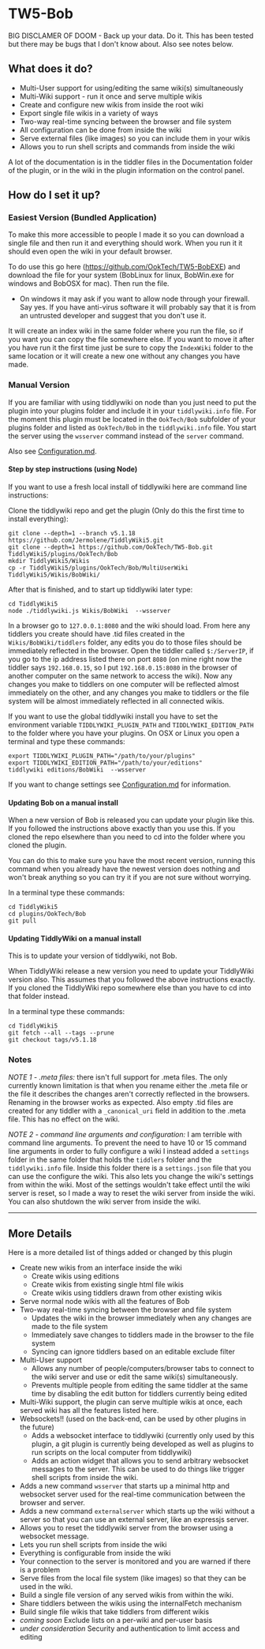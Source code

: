 # TW5-Bob

BIG DISCLAMER OF DOOM - Back up your data. Do it. This has been tested but
there may be bugs that I don't know about. Also see notes below.

## What does it do?

- Multi-User support for using/editing the same wiki(s) simultaneously
- Multi-Wiki support - run it once and serve multiple wikis
- Create and configure new wikis from inside the root wiki
- Export single file wikis in a variety of ways
- Two-way real-time syncing between the browser and file system
- All configuration can be done from inside the wiki
- Serve external files (like images) so you can include them in your wikis
- Allows you to run shell scripts and commands from inside the wiki

A lot of the documentation is in the tiddler files in the Documentation folder
of the plugin, or in the wiki in the plugin information on the control panel.

## How do I set it up?

### Easiest Version (Bundled Application)

To make this more accessible to people I made it so you can download a single
file and then run it and everything should work. When you run it it should even
open the wiki in your default browser.

To do use this go here
(https://github.com/OokTech/TW5-BobEXE) and download the
file for your system (BobLinux for linux, BobWin.exe for windows and
BobOSX for mac). Then run the file.

- On windows it may ask if you want to allow node through your firewall. Say
  yes. If you have anti-virus software it will probably say that it is from an
  untrusted developer and suggest that you don't use it.

It will create an index wiki in the same folder where you run the file, so if
you want you can copy the file somewhere else. If you want to move it after you
have run it the first time just be sure to copy the `IndexWiki` folder to the
same location or it will create a new one without any changes you have made.

### Manual Version

If you are familiar with using tiddlywiki on node than you just need to put
the plugin into your plugins folder and include it in your `tiddlywiki.info`
file. For the moment this plugin must be located in the `OokTech/Bob`
subfolder of your plugins folder and listed as `OokTech/Bob` in the
`tiddlywiki.info` file. You start the server using the `wsserver` command
instead of the `server` command.

Also see <a href='./Configuration.md'>Configuration.md</a>.

#### Step by step instructions (using Node)

If you want to use a fresh local install of tiddlywiki here are command line
instructions:

Clone the tiddlywiki repo and get the plugin (Only do this the first time to
install everything):
```
git clone --depth=1 --branch v5.1.18 https://github.com/Jermolene/TiddlyWiki5.git
git clone --depth=1 https://github.com/OokTech/TW5-Bob.git TiddlyWiki5/plugins/OokTech/Bob
mkdir TiddlyWiki5/Wikis
cp -r TiddlyWiki5/plugins/OokTech/Bob/MultiUserWiki TiddlyWiki5/Wikis/BobWiki/
```

After that is finished, and to start up tiddlywiki later type:

```
cd TiddlyWiki5
node ./tiddlywiki.js Wikis/BobWiki  --wsserver
```

In a browser go to `127.0.0.1:8080` and the wiki should load. From here any
tiddlers you create should have .tid files created in the
`Wikis/BobWiki/tiddlers` folder, any edits you do to those files
should be immediately reflected in the browser. Open the tiddler called
`$:/ServerIP`, if you go to the ip address listed there on port `8080` (on mine
right now the tiddler says `192.168.0.15`, so I put `192.168.0.15:8080` in the
browser of another computer on the same network to access the wiki). Now any
changes you make to tiddlers on one computer will be reflected almost
immediately on the other, and any changes you make to tiddlers or the file
system will be almost immediately reflected in all connected wikis.

If you want to use the global tiddlywiki install you have to set the
environment variable `TIDDLYWIKI_PLUGIN_PATH` and `TIDDLYWIKI_EDITION_PATH` to
the folder where you have your plugins. On OSX or Linux you open a terminal and
type these commands:

```
export TIDDLYWIKI_PLUGIN_PATH="/path/to/your/plugins"
export TIDDLYWIKI_EDITION_PATH="/path/to/your/editions"
tiddlywiki editions/BobWiki  --wsserver
```

If you want to change settings see
<a href='./Configuration.md'>Configuration.md</a> for information.

#### Updating Bob on a manual install

When a new version of Bob is released you can update your plugin like this.
If you followed the instructions above exactly than you use this. If you
cloned the repo elsewhere than you need to cd into the folder where you
cloned the plugin.

You can do this to make sure you have the most recent version, running this
command when you already have the newest version does nothing and won't break
anything so you can try it if you are not sure without worrying.

In a terminal type these commands:

```
cd TiddlyWiki5
cd plugins/OokTech/Bob
git pull
```

#### Updating TiddlyWiki on a manual install

This is to update your version of tiddlywiki, not Bob.

When TiddlyWiki release a new version you need to update your TiddlyWiki
version also. This assumes that you followed the above instructions exactly.
If you cloned the TiddlyWiki repo somewhere else than you have to cd into that
folder instead.

In a terminal type these commands:

```
cd TiddlyWiki5
git fetch --all --tags --prune
git checkout tags/v5.1.18
```

### Notes

*NOTE 1 - .meta files:* there isn't full support for .meta files. The only
currently known limitation is that when you rename either the .meta file or the
file it describes the changes aren't correctly reflected in the browsers.
Renaming in the browser works as expected. Also empty .tid files are created
for any tiddler with a `_canonical_uri` field in addition to the .meta file.
This has no effect on the wiki.

*NOTE 2 - command line arguments and configuration:*
I am terrible with command line arguments.
To prevent the need to have 10 or 15 command line arguments in order to fully
configure a wiki I instead added a `settings` folder in the same folder that
holds the `tiddlers` folder and the `tiddlywiki.info` file. Inside this folder
there is a `settings.json` file that you can use the configure the wiki.
This also lets you change the wiki's settings from within the wiki. Most of the
settings wouldn't take effect until the wiki server is reset, so I made a way
to reset the wiki server from inside the wiki. You can also shutdown the wiki
server from inside the wiki.

---

## More Details

Here is a more detailed list of things added or changed by this plugin

- Create new wikis from an interface inside the wiki
  - Create wikis using editions
  - Create wikis from existing single html file wikis
  - Create wikis using tiddlers drawn from other existing wikis
- Serve normal node wikis with all the features of Bob
- Two-way real-time syncing between the browser and file system
  - Updates the wiki in the browser immediately when any changes are made to the file system
  - Immediately save changes to tiddlers made in the browser to the file system
  - Syncing can ignore tiddlers based on an editable exclude filter
- Multi-User support
  - Allows any number of people/computers/browser tabs to connect to the wiki
    server and use or edit the same wiki(s) simultaneously.
  - Prevents multiple people from editing the same tiddler at the same time by
    disabling the edit button for tiddlers currently being edited
- Multi-Wiki support, the plugin can serve multiple wikis at once, each served
  wiki has all the features listed here.
- Websockets!! (used on the back-end, can be used by other plugins in the
  future)
  - Adds a websocket interface to tiddlywiki (currently only used by this
    plugin, a git plugin is currently being developed as well as plugins to run
    scripts on the local computer from tiddlywiki)
  - Adds an action widget that allows you to send arbitrary websocket messages
    to the server. This can be used to do things like trigger shell scripts
    from inside the wiki.
- Adds a new command `wsserver` that starts up a minimal http and websocket
  server used for the real-time communication between the browser and server.
- Adds a new command `externalserver` which starts up the wiki without a server
  so that you can use an external server, like an expressjs server.
- Allows you to reset the tiddlywiki server from the browser using a websocket
  message.
- Lets you run shell scripts from inside the wiki
- Everything is configurable from inside the wiki
- Your connection to the server is monitored and you are warned if there is a
  problem
- Serve files from the local file system (like images) so that they can be
  used in the wiki.
- Build a single file version of any served wikis from within the wiki.
- Share tiddlers between the wikis using the internalFetch mechanism
- Build single file wikis that take tiddlers from different wikis
- *coming soon* Exclude lists on a per-wiki and per-user basis
- *under consideration* Security and authentication to limit access and editing
